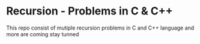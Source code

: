 # Recursion - Problems in C & C++
This repo consist of mutiple recursion problems in C and C++ language and more are coming stay tunned
